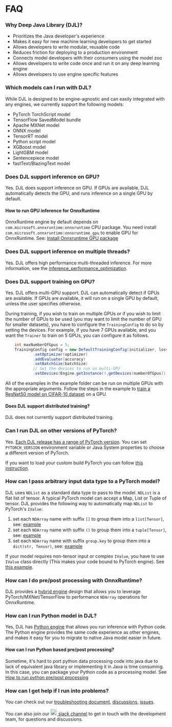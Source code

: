 # FAQ

### Why Deep Java Library (DJL)?

- Prioritizes the Java developer's experience
- Makes it easy for new machine learning developers to get started
- Allows developers to write modular, reusable code
- Reduces friction for deploying to a production environment
- Connects model developers with their consumers using the model zoo
- Allows developers to write code once and run it on any deep learning engine
- Allows developers to use engine specific features

### Which models can I run with DJL?
While DJL is designed to be engine-agnostic and can easily integrated with any engines, we currently
support the following models:

- PyTorch TorchScript model
- TensorFlow SavedModel bundle
- Apache MXNet model
- ONNX model
- TensorRT model
- Python script model
- XGBoost model
- LightGBM model
- Sentencepiece model
- fastText/BlazingText model

### Does DJL support inference on GPU?
Yes. DJL does support inference on GPU. If GPUs are available, DJL automatically detects the GPU,
and runs inference on a single GPU by default.

#### How to run GPU inference for OnnxRuntime
OnnxRuntime engine by default depends on `com.microsoft.onnxruntime:onnxruntime` CPU package.
You need install `com.microsoft.onnxruntime:onnxruntime_gpu` to enable GPU for OnnxRuntime. 
See: [Install Onnxruntime GPU package](../engines/onnxruntime/onnxruntime-engine/README.md#install-gpu-package)

### Does DJL support inference on multiple threads?
Yes. DJL offers high performance multi-threaded inference. For more information, see the
[inference_performance_optimization](development/inference_performance_optimization.md).

### Does DJL support training on GPU?
Yes. DJL offers multi-GPU support. DJL can automatically detect if GPUs are available. If GPUs are available, it will
run on a single GPU by default, unless the user specifies otherwise.

During training, if you wish to train on multiple GPUs or if you wish to limit the number of GPUs to be used (you may want to limit the number of GPU for smaller datasets), you have to configure the `TrainingConfig` to do so by
setting the devices. For example, if you have 7 GPUs available, and you want the `Trainer` to train on 5 GPUs, you can configure it as follows. 

```java
    int maxNumberOfGpus = 5;
    TrainingConfig config = new DefaultTrainingConfig(initializer, loss)
            .setOptimizer(optimizer)
            .addEvaluator(accuracy)
            .setBatchSize(batchSize)
            // Set the devices to run on multi-GPU
            .setDevices(Engine.getInstance().getDevices(numberOfGpus));
```

All of the examples in the example folder can be run on 
multiple GPUs with the appropriate arguments. Follow the steps in the example to
[train a ResNet50 model on CIFAR-10 dataset](https://github.com/deepjavalibrary/djl/blob/master/examples/docs/train_cifar10_resnet.md#train-using-multiple-gpus) on a GPU.

#### Does DJL support distributed training?
DJL does not currently support distributed training.

### Can I run DJL on other versions of PyTorch?
Yes. [Each DJL release has a range of PyTorch version](../engines/pytorch/pytorch-engine/README.md#supported-pytorch-versions).
You can set `PYTORCH_VERSION` environment variable or Java System properties to choose
a different version of PyTorch.

If you want to load your custom build PyTorch you can follow [this instruction](../engines/pytorch/pytorch-engine/README.md#load-your-own-pytorch-native-library).

### How can I pass arbitrary input data type to a PyTorch model? 
DJL uses `NDList` as a standard data type to pass to the model. `NDList` is a flat list of tensor.
A typical PyTorch model can accept a Map, List or Tuple of tensor. DJL provides the following way
to automatically map `NDList` to PyTorch's `IValue`:

1. set each `NDArray` name with suffix `[]` to group them into a `list[Tensor]`, see: [example](https://github.com/deepjavalibrary/djl/blob/master/engines/pytorch/pytorch-engine/src/test/java/ai/djl/pytorch/jni/IValueUtilsTest.java#L79)
2. set each `NDArray` name with suffix `()` to group them into a `tuple[Tensor]`, see: [example](https://github.com/deepjavalibrary/djl/blob/master/engines/pytorch/pytorch-engine/src/test/java/ai/djl/pytorch/jni/IValueUtilsTest.java#L29)
3. set each `NDArray` name with suffix `group.key` to group them into a `dict(str, Tensor)`, see: [example](https://github.com/deepjavalibrary/djl/blob/master/engines/pytorch/pytorch-engine/src/test/java/ai/djl/pytorch/jni/IValueUtilsTest.java#L51)

If your model requires non-tensor input or complex `IValue`, you have to use `IValue` class directly
(This makes your code bound to PyTorch engine). See [this example](https://github.com/deepjavalibrary/djl/blob/master/engines/pytorch/pytorch-engine/src/test/java/ai/djl/pytorch/integration/IValueTest.java).

### How can I do pre/post processing with OnnxRuntime?
DJL provides a [hybrid engine](hybrid_engine.md) design that allows you to leverage PyTorch/MXNet/TensorFlow
to performance `NDArray` operations for OnnxRuntime.

### How can I run Python model in DJL?
Yes, DJL has [Python engine](https://github.com/deepjavalibrary/djl-serving/tree/master/engines/python)
that allows you run inference with Python code. The Python engine provides the same code experience
as other engines, and makes it easy for you to migrate to native Java model easier in future.

#### How can I run Python based pre/post processing?
Sometime, it's hard to port python data processing code into java due to lack of equivalent java
library or implementing it in Java is time consuming. In this case, you can package your Python
code as a processing model. See [How to run python pre/post processing](https://github.com/deepjavalibrary/djl-demo/tree/master/development/python)

### How can I get help if I run into problems?
You can check out our [troubleshooting document](development/troubleshooting.md),
[discussions](https://github.com/deepjavalibrary/djl/discussions),
[issues](https://github.com/deepjavalibrary/djl/issues).

You can also join our [<img src='https://cdn3.iconfinder.com/data/icons/social-media-2169/24/social_media_social_media_logo_slack-512.png' width='20px' /> slack channel](http://tiny.cc/djl_slack)
to get in touch with the development team, for questions and discussions.
